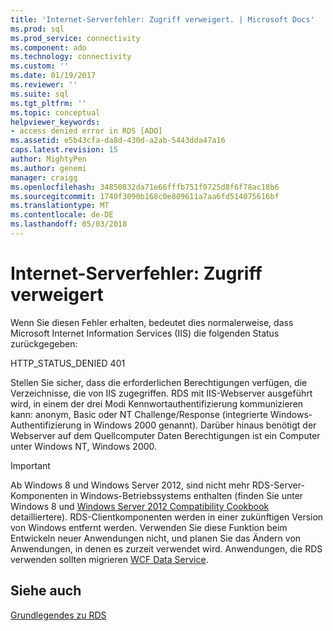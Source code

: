 ```yaml
---
title: 'Internet-Serverfehler: Zugriff verweigert. | Microsoft Docs'
ms.prod: sql
ms.prod_service: connectivity
ms.component: ado
ms.technology: connectivity
ms.custom: ''
ms.date: 01/19/2017
ms.reviewer: ''
ms.suite: sql
ms.tgt_pltfrm: ''
ms.topic: conceptual
helpviewer_keywords:
- access denied error in RDS [ADO]
ms.assetid: e5b43cfa-da8d-430d-a2ab-5443dda47a16
caps.latest.revision: 15
author: MightyPen
ms.author: genemi
manager: craigg
ms.openlocfilehash: 34850832da71e66fffb751f0725d8f6f78ac18b6
ms.sourcegitcommit: 1740f3090b168c0e809611a7aa6fd514075616bf
ms.translationtype: MT
ms.contentlocale: de-DE
ms.lasthandoff: 05/03/2018
---
```

# <a name="internet-server-error-access-denied"></a>Internet-Serverfehler: Zugriff verweigert
Wenn Sie diesen Fehler erhalten, bedeutet dies normalerweise, dass Microsoft Internet Information Services (IIS) die folgenden Status zurückgegeben:  
  
 HTTP_STATUS_DENIED 401  
  
 Stellen Sie sicher, dass die erforderlichen Berechtigungen verfügen, die Verzeichnisse, die von IIS zugegriffen. RDS mit IIS-Webserver ausgeführt wird, in einem der drei Modi Kennwortauthentifizierung kommunizieren kann: anonym, Basic oder NT Challenge/Response (integrierte Windows-Authentifizierung in Windows 2000 genannt). Darüber hinaus benötigt der Webserver auf dem Quellcomputer Daten Berechtigungen ist ein Computer unter Windows NT, Windows 2000.  
  
> [!IMPORTANT]
>  Ab Windows 8 und Windows Server 2012, sind nicht mehr RDS-Server-Komponenten in Windows-Betriebssystems enthalten (finden Sie unter Windows 8 und [Windows Server 2012 Compatibility Cookbook](https://www.microsoft.com/en-us/download/details.aspx?id=27416) detailliertere). RDS-Clientkomponenten werden in einer zukünftigen Version von Windows entfernt werden. Verwenden Sie diese Funktion beim Entwickeln neuer Anwendungen nicht, und planen Sie das Ändern von Anwendungen, in denen es zurzeit verwendet wird. Anwendungen, die RDS verwenden sollten migrieren [WCF Data Service](http://go.microsoft.com/fwlink/?LinkId=199565).  
  
## <a name="see-also"></a>Siehe auch  
 [Grundlegendes zu RDS](../../../ado/guide/remote-data-service/rds-fundamentals.md)




